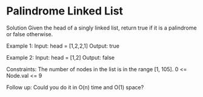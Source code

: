 # Palindrome Linked List

Solution
Given the head of a singly linked list, return true if it is a palindrome or false otherwise.

Example 1:
Input: head = [1,2,2,1]
Output: true

Example 2:
Input: head = [1,2]
Output: false

Constraints:
The number of nodes in the list is in the range [1, 105].
0 <= Node.val <= 9

Follow up: Could you do it in O(n) time and O(1) space?
